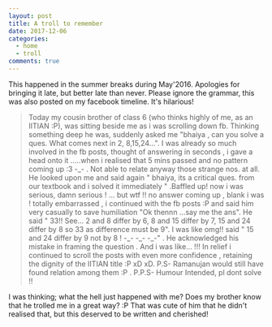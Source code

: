 ```yaml
---
layout: post
title: A troll to remember 
date: 2017-12-06
categories:
  - home
  - troll
comments: true
---
```


This happened in the summer breaks during May'2016. Apologies for bringing it late, but better late than never.
Please ignore the grammar, this was also posted on my facebook timeline. It's hilarious!

>Today my cousin brother of class 6 (who thinks highly of me, as an IITIAN :P), was sitting beside me as i was scrolling down fb. Thinking something deep he was, suddenly asked me "bhaiya , can you solve a ques. What comes next in 2, 8,15,24...". I was already so much involved in the fb posts, thought of answering in seconds , i gave a head onto it .....when i realised that 5 mins passed and no pattern coming up :3 -\_- . Not able to relate anyway those strange nos. at all. He looked upon me and said again " bhaiya, its a critical ques. from our textbook and i solved it immediately " .Baffled up! now i was serious, damn serious ! ... but wtf !! no answer coming up , blank i was ! totally embarrassed , i continued with the fb posts :P and said him very casually to save humiliation "Ok thennn ...say me the ans". He said " 33!! See... 2 and 8 differ by 6, 8 and 15 differ by 7, 15 and 24 differ by 8 so 33 as difference must be 9". I was like omg!! said " 15 and 24 differ by 9 not by 8 ! -\_- -\_- -\_-" .
>He acknowledged his mistake in framing the question . And i was like... !!! In relief i continued to scroll the posts with even more confidence , retaining the dignity of the IITIAN title :P xD xD.
>P.S- Ramanujan would still have found relation among them :P .
>P.P.S- Humour Intended, pl dont solve !!

I was thinking; what the hell just happened with me? Does my brother know that he trolled me in a great way? :P 
That was cute of him that he didn't realised that, but this deserved to be written and cherished!